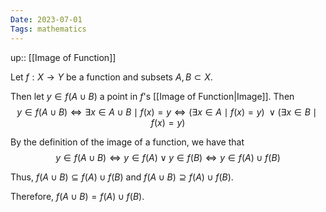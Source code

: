 ```yaml
---
Date: 2023-07-01
Tags: mathematics
---
```

up:: [[Image of Function]]

Let $f: X \to Y$ be a function and subsets $A, B \subset X$.

Then let $y \in f(A \cup B)$ a point in $f$'s [[Image of Function|Image]]. Then
$$y \in f(A \cup B) \iff \exists x \in A \cup B\mid f(x) = y \iff (\exists x \in A\mid f(x) = y) \; \lor (\exists x \in B\mid f(x) = y)$$

By the definition of the image of a function, we have that 
$$y \in f(A \cup B) \iff y \in f(A) \lor y\in f(B) \iff y \in f(A) \cup f(B)$$

Thus, $f(A \cup B) \subseteq f(A) \cup f(B)$ and $f(A \cup B) \supseteq f(A) \cup f(B)$. 

Therefore, $f(A \cup B) = f(A) \cup f(B)$.
